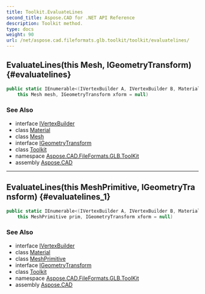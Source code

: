 ```yaml
---
title: Toolkit.EvaluateLines
second_title: Aspose.CAD for .NET API Reference
description: Toolkit method. 
type: docs
weight: 90
url: /net/aspose.cad.fileformats.glb.toolkit/toolkit/evaluatelines/
---
```

## EvaluateLines(this Mesh, IGeometryTransform) {#evaluatelines}

```csharp
public static IEnumerable<(IVertexBuilder A, IVertexBuilder B, Material Material)> EvaluateLines(
    this Mesh mesh, IGeometryTransform xform = null)
```

### See Also

* interface [IVertexBuilder](../../../aspose.cad.fileformats.glb.geometry/ivertexbuilder/)
* class [Material](../../../aspose.cad.fileformats.glb/material/)
* class [Mesh](../../../aspose.cad.fileformats.glb/mesh/)
* interface [IGeometryTransform](../../../aspose.cad.fileformats.glb.transforms/igeometrytransform/)
* class [Toolkit](../)
* namespace [Aspose.CAD.FileFormats.GLB.ToolKit](../../../aspose.cad.fileformats.glb.toolkit/)
* assembly [Aspose.CAD](../../../)

---

## EvaluateLines(this MeshPrimitive, IGeometryTransform) {#evaluatelines_1}

```csharp
public static IEnumerable<(IVertexBuilder A, IVertexBuilder B, Material Material)> EvaluateLines(
    this MeshPrimitive prim, IGeometryTransform xform = null)
```

### See Also

* interface [IVertexBuilder](../../../aspose.cad.fileformats.glb.geometry/ivertexbuilder/)
* class [Material](../../../aspose.cad.fileformats.glb/material/)
* class [MeshPrimitive](../../../aspose.cad.fileformats.glb/meshprimitive/)
* interface [IGeometryTransform](../../../aspose.cad.fileformats.glb.transforms/igeometrytransform/)
* class [Toolkit](../)
* namespace [Aspose.CAD.FileFormats.GLB.ToolKit](../../../aspose.cad.fileformats.glb.toolkit/)
* assembly [Aspose.CAD](../../../)


